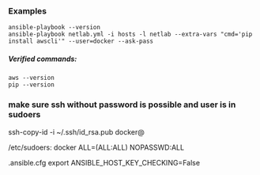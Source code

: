 ### Examples
```
ansible-playbook --version
ansible-playbook netlab.yml -i hosts -l netlab --extra-vars "cmd='pip install awscli'" --user=docker --ask-pass
```
##### Verified commands:
```
aws --version
pip --version
```
### make sure ssh without password is possible and user is in sudoers

ssh-copy-id -i ~/.ssh/id_rsa.pub docker@

/etc/sudoers:
docker ALL=(ALL:ALL) NOPASSWD:ALL

.ansible.cfg
export ANSIBLE_HOST_KEY_CHECKING=False

